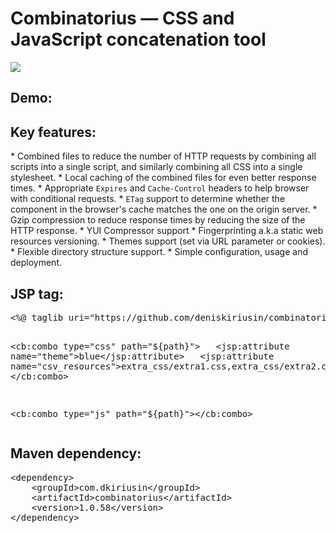 <h1>Combinatorius &mdash; CSS and JavaScript concatenation tool</h1><a href="https://travis-ci.org/deniskiriusin/combinatorius"><img src="https://travis-ci.org/deniskiriusin/combinatorius.svg?branch=master"/></a>

<h2>Demo: <a href="http://combinatorius.dkiriusin.com/" target="_blank"></a></h2>

<h2>Key features:</h2>
* Combined files to reduce the number of HTTP requests by combining all scripts into a single script, and similarly combining all CSS into a single stylesheet.
* Local caching of the combined files for even better response times.
* Appropriate <code>Expires</code> and <code>Cache-Control</code> headers to help browser with conditional requests.
* <code>ETag</code> support to determine whether the component in the browser's cache matches the one on the origin server.
* Gzip compression to reduce response times by reducing the size of the HTTP response.
* YUI Compressor support
* Fingerprinting a.k.a static web resources versioning.
* Themes support (set via URL parameter or cookies).
* Flexible directory structure support.
* Simple configuration, usage and deployment.

<h2>JSP tag:</h2>
<pre>
&lt;%@ taglib uri="https://github.com/deniskiriusin/combinatorius" prefix="cb" %&gt;

&lt;cb:combo type=&quot;css&quot; path=&quot;${path}&quot;&gt;
&nbsp;&nbsp;&lt;jsp:attribute name=&quot;theme&quot;&gt;blue&lt;/jsp:attribute&gt;
&nbsp;&nbsp;&lt;jsp:attribute name=&quot;csv_resources&quot;&gt;extra_css/extra1.css,extra_css/extra2.css&lt;/jsp:attribute&gt;
&lt;/cb:combo&gt;

&lt;cb:combo type="js" path="${path}"&gt;&lt;/cb:combo&gt;
</pre>

<h2>Maven dependency:</h2>
<pre>
&lt;dependency&gt;
    &lt;groupId&gt;com.dkiriusin&lt;/groupId&gt;
    &lt;artifactId&gt;combinatorius&lt;/artifactId&gt;
    &lt;version&gt;1.0.58&lt;/version&gt;
&lt;/dependency&gt;
</pre>
